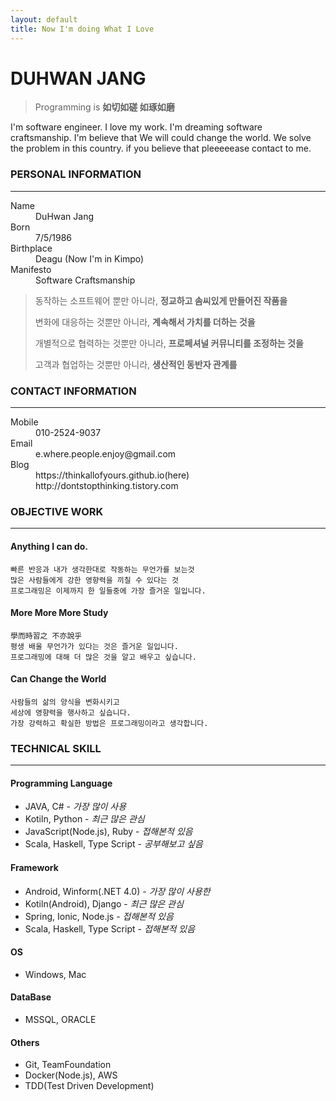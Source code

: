 ```yaml
---
layout: default
title: Now I'm doing What I Love
---
```

# DUHWAN JANG
>Programming is **如切如磋 如琢如磨**

I'm software engineer. I love my work.
I'm dreaming software craftsmanship.
I'm believe that We will could change the world.
We solve the problem in this country.
if you believe that pleeeeease contact to me.

### PERSONAL INFORMATION
* * *
<dl>
<dt>Name</dt>
<dd>DuHwan Jang</dd>
<dt>Born</dt>
<dd>7/5/1986</dd>
<dt>Birthplace</dt>
<dd>Deagu (Now I'm in Kimpo)</dd>
<dt>Manifesto</dt>
<dd>Software Craftsmanship</dd>
</dl>

>동작하는 소프트웨어 뿐만 아니라, **정교하고 솜씨있게 만들어진 작품을**
>
>변화에 대응하는 것뿐만 아니라, **계속해서 가치를 더하는 것을**
>
>개별적으로 협력하는 것뿐만 아니라, **프로페셔널 커뮤니티를 조정하는 것을**
>
>고객과 협업하는 것뿐만 아니라, **생산적인 동반자 관계를**

### CONTACT INFORMATION
* * *
<dl>
<dt>Mobile</dt>
<dd>010-2524-9037</dd>
<dt>Email</dt>
<dd>e.where.people.enjoy@gmail.com </dd>
<dt>Blog</dt>
<dd>https://thinkallofyours.github.io(here)</dd>
<dd>http://dontstopthinking.tistory.com</dd>
</dl>

### OBJECTIVE WORK
* * *

#### [](#header-4)Anything I can do.
```
빠른 반응과 내가 생각한대로 작동하는 무언가를 보는것
많은 사람들에게 강한 영향력을 끼칠 수 있다는 것
프로그래밍은 이제까지 한 일들중에 가장 즐거운 일입니다. 
```

#### [](#header-4)More More More Study
```
學而時習之 不亦說乎
평생 배울 무언가가 있다는 것은 즐거운 일입니다.
프로그래밍에 대해 더 많은 것을 알고 배우고 싶습니다.
```

#### [](#header-4)Can Change the World
```
사람들의 삶의 양식을 변화시키고 
세상에 영향력을 행사하고 싶습니다.
가장 강력하고 확실한 방법은 프로그래밍이라고 생각합니다.
```

### TECHNICAL SKILL
* * *
#### Programming Language

* JAVA, C# - _가장 많이 사용_
* Kotiln, Python - _최근 많은 관심_ 
* JavaScript(Node.js), Ruby - _접해본적 있음_
*  Scala, Haskell, Type Script - _공부해보고 싶음_

#### Framework
* Android, Winform(.NET 4.0)  - _가장 많이 사용한_ 
* Kotiln(Android), Django - _최근 많은 관심_ 
* Spring, Ionic, Node.js - _접해본적 있음_
* Scala, Haskell, Type Script - _접해본적 있음_

#### OS
* Windows, Mac

#### DataBase
* MSSQL, ORACLE

#### Others
* Git, TeamFoundation
* Docker(Node.js), AWS
* TDD(Test Driven Development)
